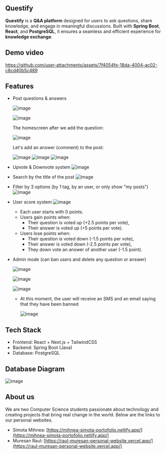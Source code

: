 ## Questify
**Questify** is a **Q&A platform** designed for users to ask questions, share knowledge, and engage in meaningful discussions. Built with **Spring Boot**, **React**, and **PostgreSQL**, it ensures a seamless and efficient experience for **knowledge exchange**.

## Demo video
https://github.com/user-attachments/assets/7f4054fe-18da-4004-ac02-c8cd40b5c489


## Features
- Post questions & answers

  ![image](https://github.com/user-attachments/assets/bae8e942-db47-4739-b556-c935099332ba)

  ![image](https://github.com/user-attachments/assets/d31885fa-dacb-4987-bb37-fe1246017510)

  The homescreen after we add the question:
  
  ![image](https://github.com/user-attachments/assets/e2359a0d-baec-41c5-8b11-591afae38d48)

  Let's add an answer (comment) to the post:

  ![image](https://github.com/user-attachments/assets/4d6f7355-2591-4b01-b9e5-cb64d2b16490)
  ![image](https://github.com/user-attachments/assets/40f11ebe-e1e3-4976-a965-701e02fc82ee)
  ![image](https://github.com/user-attachments/assets/b7cf7c00-e457-4953-be94-dbbadd1cabff)

  
- Upvote & Downvote system
  ![image](https://github.com/user-attachments/assets/161a15cb-5f3b-45ae-9d4f-8a8e4b610823)

- Search by the title of the post
    ![image](https://github.com/user-attachments/assets/4f779ea6-e544-432e-8ed4-2d4578b37636)

- Filter by 3 options (by 1 tag, by an user, or only show "my posts")
    ![image](https://github.com/user-attachments/assets/ec620802-0d46-4198-b23d-323c63582557)
  
- User score system
  ![image](https://github.com/user-attachments/assets/022a7692-988d-45fc-a2c3-e4c8207574b2)
  - Each user starts with 0 points.
  - Users gain points when:
    - Their question is voted up (+2.5 points per vote),
    - Their answer is voted up (+5 points per vote).
  - Users lose points when:
    - Their question is voted down (-1.5 points per vote),
    - Their answer is voted down (-2.5 points per vote),
    - They down vote an answer of another user (-1.5 point).

- Admin mode (can ban users and delete any question or answer)
   
    ![image](https://github.com/user-attachments/assets/3c92c4d0-4091-43b1-a3f2-619e27faa950)
  
    ![image](https://github.com/user-attachments/assets/d1c9daca-bb9a-4bb1-9295-873593b829e1)
  
    ![image](https://github.com/user-attachments/assets/ce897cd7-eea9-42b0-8ba0-6036aa06d3c4)
  
  - At this moment, the user will receive an SMS and an email saying that they have been banned
    
    ![image](https://github.com/user-attachments/assets/12874150-970d-40e6-b1f7-e062b42b631b)



## Tech Stack
- Frontend: React + Next.js + TailwindCSS
- Backend: Spring Boot (Java)
- Database: PostgreSQL

## Database Diagram
![image](https://github.com/user-attachments/assets/12995f2a-bc9b-44dc-b63c-7bb4de271679)

## About us
We are two Computer Science students passionate about technology and creating projects that bring real change in the world. Below are the links to our personal websites.

- Simota Mihnea: [https://mihnea-simota-portofolio.netlify.app/](https://mihnea-simota-portofolio.netlify.app/)
- Muresan Raul: [https://raul-muresan-personal-website.vercel.app/](https://raul-muresan-personal-website.vercel.app/)
